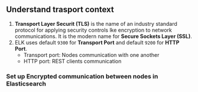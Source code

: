 
## Understand trasport context
1. **Transport Layer Securit (TLS)** is the name of an industry standard protocol for applying security controls lke encryption to network communications. It is the modern name for **Secure Sockets Layer (SSL)**.
2. ELK uses default `9300` for **Transport Port** and default `9200` for **HTTP Port**.
    - Transport port: Nodes communication with one another
    - HTTP port: REST clients communication

### Set up Encrypted communication between nodes in Elasticsearch
